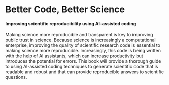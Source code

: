 # Better Code, Better Science

#### Improving scientific reproducibility using AI-assisted coding


Making science more reproducible and transparent is key to improving public trust in science.  Because science is increasingly a computational enterprise, improving the quality of scientific research code is essential to making science more reproducible. Increasingly, this code is being written with the help of AI assistants, which can increase productivity but introduces the potential for errors.  This book will provide a thorough guide to using AI-assisted coding techniques to generate scientific code that is readable and robust and that can provide reproducible answers to scientific questions.


```{tableofcontents}
```
